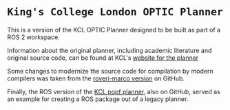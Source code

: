 # `King's College London OPTIC Planner`

This is a version of the KCL OPTIC Planner designed to be built as part of a ROS 2 workspace.

Information about the original planner, including academic literature and original source code, can be found at
KCL's [website for the planner](https://nms.kcl.ac.uk/planning/software/optic.html)

Some changes to modernize the source code for compilation by modern compilers was taken from the
[roveri-marco version](https://github.com/roveri-marco/optic) on GitHub.

Finally, the ROS version of the [KCL popf planner](https://github.com/fmrico/popf/tree/foxy-devel), also on GitHub,
served as an example for creating a ROS package out of a legacy planner.

